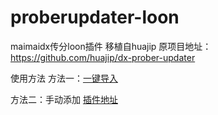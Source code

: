 # proberupdater-loon
maimaidx传分loon插件
移植自<a href="https://github.com/huajip" style="text-decoration: none;">huajip</a>
原项目地址：https://github.com/huajip/dx-prober-updater

使用方法
方法一：<a href="loon://import?plugin=https://raw.githubusercontent.com/wsyzxjn/proberupdater-loon/main/prober-updater.plugin">一键导入</a>

方法二：手动添加
<a href="https://raw.githubusercontent.com/wsyzxjn/proberupdater-loon/main/prober-updater.plugin">插件地址</a>
